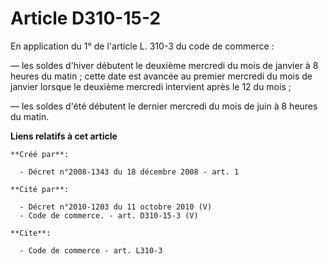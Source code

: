 # Article D310-15-2

En application du 1° de l'article L. 310-3 du code de commerce : 

― les soldes d'hiver débutent le deuxième mercredi du mois de janvier à 8 heures du matin ; cette date est avancée au premier
mercredi du mois de janvier lorsque le deuxième mercredi intervient après le 12 du mois ; 

― les soldes d'été débutent le dernier mercredi du mois de juin à 8 heures du matin.

**Liens relatifs à cet article**

	**Créé par**:

	  - Décret n°2008-1343 du 18 décembre 2008 - art. 1

	**Cité par**:

	  - Décret n°2010-1203 du 11 octobre 2010 (V)
	  - Code de commerce. - art. D310-15-3 (V)

	**Cite**:

	  - Code de commerce - art. L310-3
